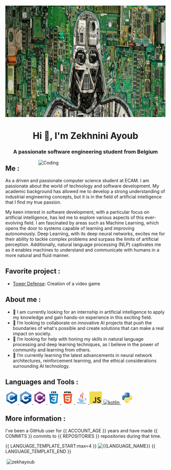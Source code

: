 <p align="center">
  <img src="77.png" width="850" height="350">
</p>

<h1 align="center">Hi 👋, I'm Zekhnini Ayoub</h1>
<h3 align="center">A passionate software engineering student from Belgium</h3>
<img align="right" alt="Coding" width="400" src="https://cdn.dribbble.com/users/1162077/screenshots/3848914/programmer.gif">

 
## Me : 

As a driven and passionate computer science student at ECAM. I am passionate about the world of technology and software development. My academic background has allowed me to develop a strong understanding of industrial engineering concepts, but it is in the field of artificial intelligence that I find my true passion.

My keen interest in software development, with a particular focus on artificial intelligence, has led me to explore various aspects of this ever-evolving field. I am fascinated by areas such as Machine Learning, which opens the door to systems capable of learning and improving autonomously. Deep Learning, with its deep neural networks, excites me for their ability to tackle complex problems and surpass the limits of artificial perception. Additionally, natural language processing (NLP) captivates me as it enables machines to understand and communicate with humans in a more natural and fluid manner.

## Favorite project : 

- [Tower Defense](https://github.com/Zekhayoub/TowerDefense): Creation of a video game

## About me :

- 🔭 I am currently looking for an internship in artificial intelligence to apply my knowledge and gain hands-on experience in this exciting field.
- 👯 I’m looking to collaborate on innovative AI projects that push the boundaries of what's possible and create solutions that can make a real impact on society.
- 🤝 I’m looking for help with honing my skills in natural language processing and deep learning techniques, as I believe in the power of community and learning from others.
- 🌱 I’m currently learning the latest advancements in neural network architectures, reinforcement learning, and the ethical considerations surrounding AI technology.

## Languages and Tools :

<p align="left"> <a href="https://www.cprogramming.com/" target="_blank" rel="noreferrer"> <img src="https://raw.githubusercontent.com/devicons/devicon/master/icons/c/c-original.svg" alt="c" width="40" height="40"/> </a> <a href="https://www.w3schools.com/cpp/" target="_blank" rel="noreferrer"> <img src="https://raw.githubusercontent.com/devicons/devicon/master/icons/cplusplus/cplusplus-original.svg" alt="cplusplus" width="40" height="40"/> </a> <a href="https://www.w3schools.com/cs/" target="_blank" rel="noreferrer"> <img src="https://raw.githubusercontent.com/devicons/devicon/master/icons/csharp/csharp-original.svg" alt="csharp" width="40" height="40"/> </a> <a href="https://www.w3schools.com/css/" target="_blank" rel="noreferrer"> <img src="https://raw.githubusercontent.com/devicons/devicon/master/icons/css3/css3-original-wordmark.svg" alt="css3" width="40" height="40"/> </a> <a href="https://www.w3.org/html/" target="_blank" rel="noreferrer"> <img src="https://raw.githubusercontent.com/devicons/devicon/master/icons/html5/html5-original-wordmark.svg" alt="html5" width="40" height="40"/> </a> <a href="https://www.java.com" target="_blank" rel="noreferrer"> <img src="https://raw.githubusercontent.com/devicons/devicon/master/icons/java/java-original.svg" alt="java" width="40" height="40"/> </a> <a href="https://developer.mozilla.org/en-US/docs/Web/JavaScript" target="_blank" rel="noreferrer"> <img src="https://raw.githubusercontent.com/devicons/devicon/master/icons/javascript/javascript-original.svg" alt="javascript" width="40" height="40"/> </a> <a href="https://kotlinlang.org" target="_blank" rel="noreferrer"> <img src="https://www.vectorlogo.zone/logos/kotlinlang/kotlinlang-icon.svg" alt="kotlin" width="40" height="40"/> </a> <a href="https://www.python.org" target="_blank" rel="noreferrer"> <img src="https://raw.githubusercontent.com/devicons/devicon/master/icons/python/python-original.svg" alt="python" width="40" height="40"/> </a> </p>


## More information :
I've been a GitHub user for {{ ACCOUNT_AGE }} years and have made {{ COMMITS }} commits to {{ REPOSITORIES }} repositories during that time.

{{ LANGUAGE_TEMPLATE_START:max=4 }}
![{{LANGUAGE_NAME}}](https://img.shields.io/static/v1?style=plastic&label=%E2%A0%80&color=555&labelColor={{LANGUAGE_COLOR:uri}}&message={{LANGUAGE_NAME:uri}}%EF%B8%B1{{LANGUAGE_PERCENT:uri}}%25)
{{ LANGUAGE_TEMPLATE_END }}

<p>&nbsp;<img align="center" src="https://github-readme-stats.vercel.app/api?username=zekhayoub&show_icons=true&locale=en" alt="zekhayoub" /></p>


